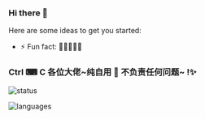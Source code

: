 ### Hi there 👋

Here are some ideas to get you started:

- ⚡ Fun fact: 🔭🌱👯💬😄

<p align="left">
  <h3>
    Ctrl ⌨ C 各位大佬~纯自用 🚐 不负责任何问题~ !✨
  </h3>
</p>

<p align="left">
  <div>
    <img alt="status" src="https://github-readme-stats.vercel.app/api?username=shaGuar-svg&&theme=monokai&hide=contribs,prs&hide_border=true&include_all_commits=true&count_private=true&show_icons=true" />
  </div>
</p>

<p align="left">
  <div>
    <img alt="languages" src="https://github-readme-stats.vercel.app/api/top-langs/?username=shaGuar-svg&hide_border=true&layout=compact&card_width=445" />
  </div>
</p>
